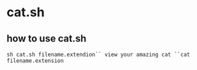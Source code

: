 # cat.sh
## how to use cat.sh
```sh cat.sh filename.extendion``
view your amazing cat
``cat filename.extension```
